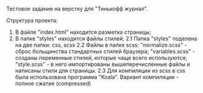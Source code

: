 Тестовое задание на верстку для "Тинькофф журнал".

Структура проекта:

1. В файле "index.html" находится разметка страницы;
2. В папке "styles" находится файлы стилей;
   2.1 Папка "styles" поделена на две папки: css, scss
   2.2 Файлы в папке scss: "normalize.scss" - сброс больщинства стандартных стилей браузера; "variables.scss" - созданы переменные стилей, которые чаще всего используются; "style.scss" - в него импортированы вышеперечисленные файлы и написаны стили для страницы.
   2.3 Для компиляции из scss в css была использована программа "Koala". Вариант компиляции - полное сжатие (compressed)
